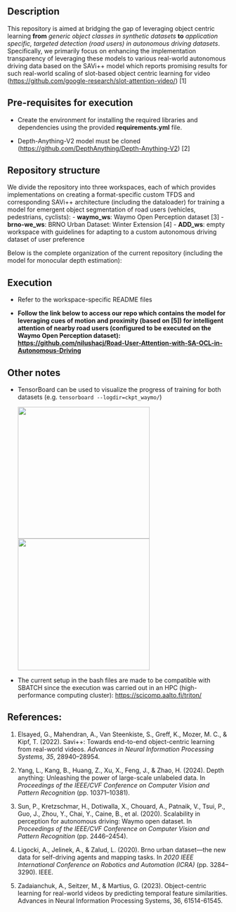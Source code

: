 ## Description

This repository is aimed at bridging the gap of leveraging object centric learning **from** *generic object classes in synthetic datasets* **to** *application specific, targeted detection (road users) in autonomous driving datasets*. Specifically, we primarily focus on enhancing the implementation transparency of leveraging these models to various real-world autonomous driving data based on the SAVi++ model which reports promising results for such real-world scaling of slot-based object centric learning for video (https://github.com/google-research/slot-attention-video/) [1]


## Pre-requisites for execution

- Create the environment for installing the required libraries and dependencies using the provided **requirements.yml** file. 

- Depth-Anything-V2 model must be cloned (https://github.com/DepthAnything/Depth-Anything-V2) [2]


## Repository structure

We divide the repository into three workspaces, each of which provides implementations on creating a format-specific custom TFDS and corresponding SAVi++ architecture (including the dataloader) for training a model for emergent object segmentation of road users (vehicles, pedestrians, cyclists):
    - **waymo_ws**: Waymo Open Perception dataset [3]
    - **brno-we_ws**: BRNO Urban Dataset: Winter Extension [4]
    - **ADD_ws**: empty workspace with guidelines for adapting to a custom autonomous driving dataset of user preference 

Below is the complete organization of the current repository (including the model for monocular depth estimation):


## Execution

- Refer to the workspace-specific README files

- **Follow the link below to access our repo which contains the model for leveraging cues of motion and proximity (based on [5]) for intelligent attention of nearby road users (configured to be executed on the Waymo Open Perception dataset): https://github.com/nilushacj/Road-User-Attention-with-SA-OCL-in-Autonomous-Driving** 


## Other notes

- TensorBoard can be used to visualize the progress of training for both datasets (e.g. `tensorboard --logdir=ckpt_waymo/`)  

  <img src="./waymo-train.png" width="300" style="display: inline-block; margin-right: 10px;">
  <img src="./waymo-eval.png" width="300" style="display: inline-block;">

- The current setup in the bash files are made to be compatible with SBATCH since the execution was carried out in an HPC (high-performance computing cluster): https://scicomp.aalto.fi/triton/


## References:
1. Elsayed, G., Mahendran, A., Van Steenkiste, S., Greff, K., Mozer, M. C., & Kipf, T. (2022). Savi++: Towards end-to-end object-centric learning from real-world videos. *Advances in Neural Information Processing Systems, 35*, 28940–28954.

2. Yang, L., Kang, B., Huang, Z., Xu, X., Feng, J., & Zhao, H. (2024). Depth anything: Unleashing the power of large-scale unlabeled data. In *Proceedings of the IEEE/CVF Conference on Computer Vision and Pattern Recognition* (pp. 10371–10381).

3. Sun, P., Kretzschmar, H., Dotiwalla, X., Chouard, A., Patnaik, V., Tsui, P., Guo, J., Zhou, Y., Chai, Y., Caine, B., et al. (2020). Scalability in perception for autonomous driving: Waymo open dataset. In *Proceedings of the IEEE/CVF Conference on Computer Vision and Pattern Recognition* (pp. 2446–2454).

4. Ligocki, A., Jelinek, A., & Zalud, L. (2020). Brno urban dataset—the new data for self-driving agents and mapping tasks. In *2020 IEEE International Conference on Robotics and Automation (ICRA)* (pp. 3284–3290). IEEE.

5. Zadaianchuk, A., Seitzer, M., & Martius, G. (2023). Object-centric learning for real-world videos by predicting temporal feature similarities. Advances in Neural Information Processing Systems, 36, 61514-61545.